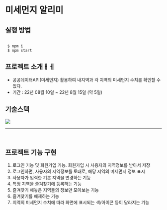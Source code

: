 #  미세먼지 알리미


## 실행 방법

```

 $ npm i
 $ npm start

```


## 프로젝트 소개ㅐㅔ

- 공공데이터API(미세먼지) 활용하여 내지역과 각 지역의 미세먼지 수치를 확인할 수 있다.
- 기간 : 22년 08월 10일 ~ 22년 8월 15일 (약 5일)

## 기술스택

<img src="https://img.shields.io/badge/emotion-ff69b4"/>
 
</details>

<br>

---

<br>

## 프로젝트 기능 구현

1. 로그인 기능 및 회원가입 기능. 회원가입 시 사용자의 지역정보를 받아서 저장
2. 로그인하면, 사용자의 지역정보를 토대로, 해당 지역의 미세먼지 정보 표시
3. 사용자가 입력한 기본 지역을 변경하는 기능
4. 특정 지역을 즐겨찾기에 등록하는 기능
5. 즐겨찾기 해놓은 지역들의 정보만 모아보는 기능
6. 즐겨찾기를 해제하는 기능
7. 지역의 미세먼지 수치에 따라 화면에 표시되는 색/아이콘 등이 달라지는 기능

